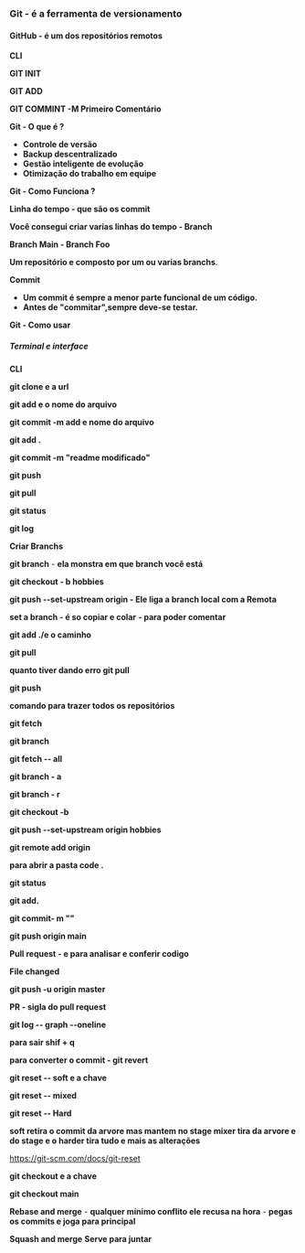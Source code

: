 ### **Git -** é a ferramenta de versionamento

#### GitHub - é um dos repositórios remotos

**CLI**

**GIT INIT**

**GIT ADD**

**GIT COMMINT -M  Primeiro Comentário**



**Git -  O que é ?**

- **Controle de versão**
- **Backup descentralizado**
- **Gestão inteligente de evolução**
- **Otimização do trabalho em equipe**

**Git - Como Funciona ?**

**Linha do tempo - que são os commit**

**Você consegui criar varias linhas do tempo - Branch**

**Branch Main - Branch Foo**

**Um repositório e composto por um ou varias branchs**.

**Commit**

- **Um commit é sempre a menor parte funcional de um código.**
- **Antes de "commitar",sempre deve-se testar.**

**Git - Como usar**

##### **Terminal e interface**

**CLI** 

**git clone e a url**

**git add e o nome do arquivo**

**git commit -m add e nome do arquivo**

**git add .**

**git commit -m "readme modificado"**

**git push**

**git pull**

**git status**

**git log**



**Criar Branchs**

**git branch**  - **ela monstra em que branch você está** 

**git checkout - b hobbies**

**git push --set-upstream origin - Ele liga a branch local com a Remota**

**set a branch - é  so copiar e colar** **- para poder comentar**

**git add ./e o caminho**

**git pull**

**quanto tiver dando erro git pull** 

**git push** 

**comando para trazer todos os repositórios**

**git fetch**

**git branch**

**git fetch -- all** 

**git branch - a**

**git branch - r**

**git checkout -b**

**git push --set-upstream origin hobbies**

**git remote add origin**

**para abrir a pasta code .**

**git status**

**git add.**

**git commit- m ""**

**git push origin main**

**Pull request - e para analisar e conferir codigo**

**File changed**

**git push -u origin master**

**PR  - sigla do pull request**

**git log -- graph --oneline** 

 **para sair shif + q**

**para converter o commit - git revert** 

**git reset -- soft  e a chave** 

**git reset -- mixed**

**git reset -- Hard**

**soft retira o commit da arvore mas mantem no stage mixer tira da arvore e do stage e o harder tira tudo e mais as alterações**

https://git-scm.com/docs/git-reset

**git checkout e a chave**

**git checkout main**

**Rebase and merge**  - **qualquer mínimo conflito ele recusa na hora** - **pegas os commits e joga para principal** 

**Squash and merge**  **Serve para juntar**














































